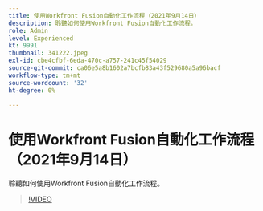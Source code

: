 ```yaml
---
title: 使用Workfront Fusion自動化工作流程（2021年9月14日）
description: 聆聽如何使用Workfront Fusion自動化工作流程。
role: Admin
level: Experienced
kt: 9991
thumbnail: 341222.jpeg
exl-id: cbe4cfbf-6eda-470c-a757-241c45f54029
source-git-commit: ca06e5a8b1602a7bcfb83a43f529680a5a96bacf
workflow-type: tm+mt
source-wordcount: '32'
ht-degree: 0%

---
```


# 使用Workfront Fusion自動化工作流程（2021年9月14日）

聆聽如何使用Workfront Fusion自動化工作流程。

>[!VIDEO](https://video.tv.adobe.com/v/341222/?quality=12&learn=on)
